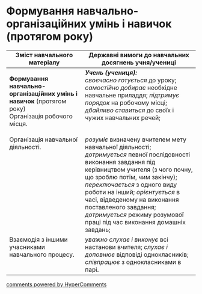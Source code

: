 <div id="hypercomments_widget" class="js-hypercomments-widget invisible"></div>

# Формування навчально-організаційних умінь і навичок (протягом року) 

<table>
  <tr>
    <td width="40%" align="center"><b>Зміст навчального матеріалу</b></td>
    <td width="60%" align="center"><b>Державні вимоги до навчальних досягнень учня/учениці</b></td>
  </tr>
<tbody>
  <tr>
    <td width="40%" style="vertical-align:top !important;">
    <p><b>Формування навчально-організаційних умінь і навичок</b> (протягом року)<br>
Організація робочого місця.</td>
    <td width="60%" style="vertical-align:top !important;">
<i><b>Учень (учениця):</b></i><br>
<i>своєчасно готується</i> до уроку; <i>самостійно добирає</i> необхідне навчальне приладдя; <i>підтримує порядок</i> на робочому місці; <i>дбайливо ставиться</i> до своїх і чужих навчальних речей;</td>
  </tr>
  <tr>
    <td width="40%" style="vertical-align:top !important;">
Організація навчальної діяльності.</td>
    <td width="60%" style="vertical-align:top !important;">
<i>розуміє</i> визначену вчителем мету навчальної діяльності; <i>дотримується</i> певної послідовності виконання завдання під керівництвом учителя (з чого почну, що зроблю потім, чим закінчу); <i>переключається</i> з одного виду роботи на інший; <i>орієнтується</i> в часі, відведеному на виконання поставленого завдання; <i>дотримується</i> режиму розумової праці під час виконання домашніх завдань;</td>
  </tr>
  <tr>
    <td width="40%" style="vertical-align:top !important;">
Взаємодія з іншими учасниками навчального процесу.</td>
    <td width="60%" style="vertical-align:top !important;">
<i>уважно слухає і виконує</i> всі настанови вчителя; <i>слухає і доповнює</i> відповіді однокласників; <i>співпрацює</i> з однокласниками в парі.</td>
  </tr>
</tbody>
</table>

<div class="js-hypercomments-container">
<a href="http://hypercomments.com" class="hc-link" title="comments widget">comments powered by HyperComments</a>
</div>